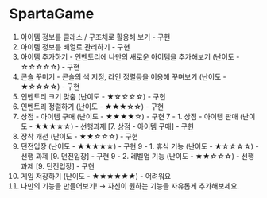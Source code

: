 # SpartaGame
1. 아이템 정보를 클래스 / 구조체로 활용해 보기   - 구현
2. 아이템 정보를 배열로 관리하기   - 구현
3. 아이템 추가하기 - 인벤토리에 나만의 새로운 아이템을 추가해보기 (난이도 - ☆☆☆☆☆)   - 구현
4. 콘솔 꾸미기 -  콘솔의 색 지정, 라인 정렬등을 이용해 꾸며보기 (난이도 - ★☆☆☆☆)   - 구현
5. 인벤토리 크기 맞춤  (난이도 - ★☆☆☆☆)   - 구현
6. 인벤토리 정렬하기  (난이도 - ★★★☆☆)   - 구현
7. 상점 - 아이템 구매 (난이도 - ★★★★☆)   - 구현
7 - 1. 상점 - 아이템 판매 (난이도 - ★★★☆☆) - 선행과제 [7. 상점 - 아이템 구매]   - 구현
8. 장착 개선 (난이도 - ★★☆☆☆)   - 구현
9. 던전입장  (난이도 - ★★★★☆)   - 구현
9 - 1. 휴식 기능  (난이도 - ★☆☆☆☆)  - 선행 과제 [9. 던전입장]   - 구현
9 - 2. 레벨업 기능  (난이도 - ★★☆☆☆) - 선행 과제 [9. 던전입장]   - 구현
10. 게임 저장하기 (난이도 - ★★★★★★) - 어려워요
1. 나만의 기능을 만들어보기! → 자신이 원하는 기능을 자유롭게 추가해보세요.
